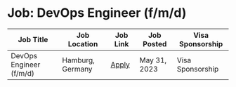 # Job: DevOps Engineer (f/m/d)

| Job Title | Job Location | Job Link | Job Posted | Visa Sponsorship |
| --- | --- | --- | --- | --- |
| DevOps Engineer (f/m/d) | Hamburg, Germany | [Apply](https://join.com/companies/justtrack/8192655-devops-engineer-f-m-d) | May 31, 2023 | Visa Sponsorship |
